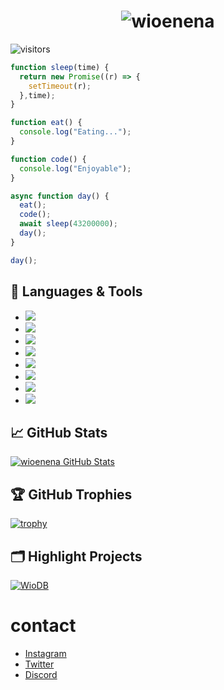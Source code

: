 <h1 align="center">
    <img src="https://resimyukle.imageupload.workers.dev/VPQP48JA_wioenena.gif" alt="wioenena"/>
</h1>

![visitors](https://visitor-badge.laobi.icu/badge?page_id=wioenena-q.wioenena-q)

```js
function sleep(time) {
  return new Promise((r) => {
    setTimeout(r);
  },time);
}

function eat() {
  console.log("Eating...");
}

function code() {
  console.log("Enjoyable");
}

async function day() {
  eat();
  code();
  await sleep(43200000);
  day();
}

day();
```

## 🔧 Languages & Tools
- ![](https://img.shields.io/badge/OS-Linux-black?style=flat-square&logo=linux&logoColor=black)
- ![](https://img.shields.io/badge/Editor-VHEditor-brightgreen?style=flat-square&logo=visual-studio-code&logoColor=brightgreen)
- ![](https://img.shields.io/badge/Code-JavaScript-black?style=flat-square&logo=javascript&logoColor=cyan)
- ![](https://img.shields.io/badge/Code-Python-black?style=flat-square&logo=python&logoColor=magenta)
- ![](https://img.shields.io/badge/Code-Java-black?style=flat-square&logo=java&logoColor=yellow)
- ![](https://img.shields.io/badge/Code-CS-black?style=flat-square&logo=c-sharp&logoColor=blue)
- ![](https://img.shields.io/badge/Tools-MySql-black?style=flat-square&logo=mysql&logoColor=white)
- ![](https://img.shields.io/badge/Tools-MongoDB-black?style=flat-square&logo=mongodb&logoColor=brightgreen)

## &#x1f4c8; GitHub Stats
<a href="https://github.com/wioenena-q/wioenena-q">
  <img align="center" src="https://github-readme-stats.vercel.app/api/top-langs/?username=wioenena-q&hide=c%2B%2B,c,html&title_color=d6826d&text_color=FF00FF&icon_color=6aa6f8&bg_color=0e1116" alt="wioenena GitHub Stats" />
</a>


## 🏆 GitHub Trophies
[![trophy](https://github-profile-trophy.vercel.app/?username=wioenena-q&theme=dracula&column=7)](https://github.com/ryo-ma/github-profile-trophy)



## 🗂️ Highlight Projects

<a href="https://github.com/wioenena-q/JS-WioDB">
  <img align="center" src="https://github-readme-stats.vercel.app/api/pin/?username=wioenena-q&repo=JS-WioDB&show_icons=true&line_height=27&title_color=6aa6f8&text_color=8a919a&icon_color=6aa6f8&bg_color=0e1116" alt="WioDB" />
</a>


# contact
- [Instagram](https://instagram.com/wioenena.q)
- [Twitter](https://twitter.com/wioenena)
- [Discord](https://discord.gg/BwyEkW4Qax)